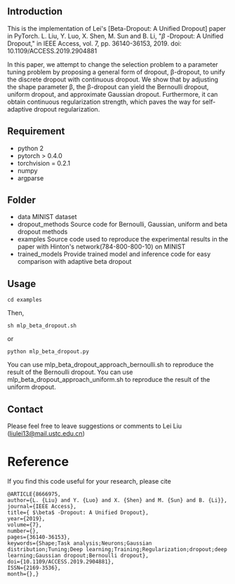 ## Introduction
This is the implementation of Lei's [Beta-Dropout: A Unified Dropout] paper in PyTorch.
L. Liu, Y. Luo, X. Shen, M. Sun and B. Li, "$\beta$ -Dropout: A Unified Dropout," in IEEE Access, vol. 7, pp. 36140-36153, 2019.
doi: 10.1109/ACCESS.2019.2904881

In this paper, we attempt to change the selection problem to a parameter tuning problem by proposing a general form of dropout, β-dropout, to unify the discrete dropout with continuous dropout.
We show that by adjusting the shape parameter β, the β-dropout can yield the Bernoulli dropout, uniform dropout, and approximate Gaussian dropout. Furthermore, it can obtain continuous regularization strength, which paves the way for self-adaptive dropout regularization.

## Requirement
* python 2
* pytorch > 0.4.0
* torchvision = 0.2.1
* numpy
* argparse

## Folder 
* data               MINIST dataset
* dropout_methods    Source code for Bernoulli, Gaussian, uniform and beta dropout methods
* examples           Source code used to reproduce the experimental results in the paper with Hinton's network(784-800-800-10) on MINIST
* trained_models     Provide trained model and inference code for easy comparison with adaptive beta dropout

## Usage
```
cd examples
```
Then,
```
sh mlp_beta_dropout.sh
```
or

```
python mlp_beta_dropout.py
```
You can use mlp_beta_dropout_approach_bernoulli.sh to reproduce the result of the Bernoulli dropout.
You can use mlp_beta_dropout_approach_uniform.sh to reproduce the result of the uniform dropout.

## Contact

Please feel free to leave suggestions or comments to Lei Liu (liulei13@mail.ustc.edu.cn)

# Reference
If you find this code useful for your research, please cite
```
@ARTICLE{8666975,
author={L. {Liu} and Y. {Luo} and X. {Shen} and M. {Sun} and B. {Li}},
journal={IEEE Access},
title={ $\beta$ -Dropout: A Unified Dropout},
year={2019},
volume={7},
number={},
pages={36140-36153},
keywords={Shape;Task analysis;Neurons;Gaussian distribution;Tuning;Deep learning;Training;Regularization;dropout;deep learning;Gaussian dropout;Bernoulli dropout},
doi={10.1109/ACCESS.2019.2904881},
ISSN={2169-3536},
month={},}
```
